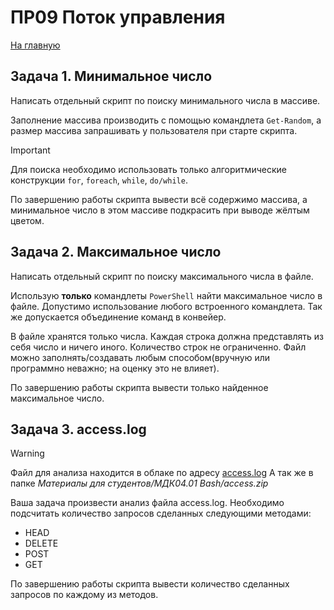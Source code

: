 # ПР09 Поток управления

[На главную](/mdk0401.github.io)

## Задача 1. Минимальное число
Написать отдельный скрипт по поиску минимального числа в массиве.

Заполнение массива производить с помощью командлета `Get-Random`, а размер массива запрашивать у пользователя при старте скрипта.  

> [!IMPORTANT]
> Для поиска необходимо использовать только алгоритмические конструкции `for`, `foreach`, `while`, `do/while`.

По завершению работы скрипта вывести всё содержимо массива, а минимальное число в этом массиве подкрасить при выводе жёлтым цветом.

## Задача 2. Максимальное число
Написать отдельный скрипт по поиску максимального числа в файле.

Использую **только** командлеты `PowerShell` найти максимальное число в файле. Допустимо использование любого встроенного командлета. Так же допускается объединение команд в конвейер.

В файле хранятся только числа. Каждая строка должна представлять из себя число и ничего иного. Количество строк не ограниченно. Файл можно заполнять/создавать любым способом(вручную или программно неважно; на оценку это не влияет).

По завершению работы скрипта вывести только найденное максимальное число.

## Задача 3. access.log
> [!WARNING]
> Файл для анализа находится в облаке по адресу [access.log](https://disk.yandex.ru/d/GM_siqqbVTvTWA)
> А так же в папке *Материалы для студентов/МДК04.01 Bash/access.zip*

Ваша задача произвести анализ файла access.log. Необходимо подсчитать количество запросов сделанных следующими методами:
+ HEAD
+ DELETE
+ POST
+ GET

По завершению работы скрипта вывести количество сделанных запросов по каждому из методов.